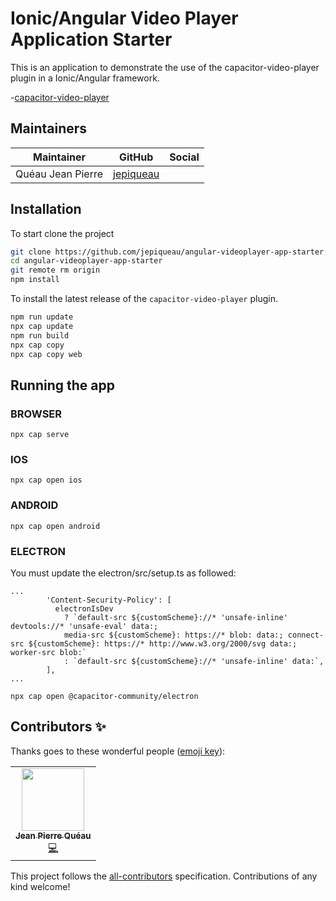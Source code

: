 # Ionic/Angular Video Player Application Starter
This is an application to demonstrate the use of the capacitor-video-player plugin in a Ionic/Angular framework.

 -[capacitor-video-player](https://www.npmjs.com/package/capacitor-video-player)


## Maintainers

| Maintainer        | GitHub                                    | Social |
| ----------------- | ----------------------------------------- | ------ |
| Quéau Jean Pierre | [jepiqueau](https://github.com/jepiqueau) |        |

## Installation

To start clone the project
```bash
git clone https://github.com/jepiqueau/angular-videoplayer-app-starter.git 
cd angular-videoplayer-app-starter
git remote rm origin
npm install
```

To install the latest release of the `capacitor-video-player` plugin.

```bash
npm run update
npx cap update
npm run build
npx cap copy
npx cap copy web
```

## Running the app

### BROWSER

```
npx cap serve
```

### IOS

```
npx cap open ios
```

### ANDROID

```
npx cap open android
```

### ELECTRON

You must update the electron/src/setup.ts as followed:

```
...
        'Content-Security-Policy': [
          electronIsDev
            ? `default-src ${customScheme}://* 'unsafe-inline' devtools://* 'unsafe-eval' data:;
            media-src ${customScheme}: https://* blob: data:; connect-src ${customScheme}: https://* http://www.w3.org/2000/svg data:; worker-src blob:`
            : `default-src ${customScheme}://* 'unsafe-inline' data:`,
        ],
...
```


```
npx cap open @capacitor-community/electron
```

## Contributors ✨

Thanks goes to these wonderful people ([emoji key](https://allcontributors.org/docs/en/emoji-key)):

<!-- ALL-CONTRIBUTORS-LIST:START - Do not remove or modify this section -->
<!-- prettier-ignore-start -->
<!-- markdownlint-disable -->
<table>
  <tr>
    <td align="center"><a href="https://github.com/jepiqueau"><img src="https://avatars3.githubusercontent.com/u/16580653?v=4" width="100px;" alt=""/><br /><sub><b>Jean Pierre Quéau</b></sub></a><br /><a href="https://github.com/jepiqueau/angular-videoplayer-app-starter/commits?author=jepiqueau" title="Code">💻</a></td>
  </tr>
</table>

<!-- markdownlint-enable -->
<!-- prettier-ignore-end -->

<!-- ALL-CONTRIBUTORS-LIST:END -->

This project follows the [all-contributors](https://github.com/all-contributors/all-contributors) specification. Contributions of any kind welcome!

